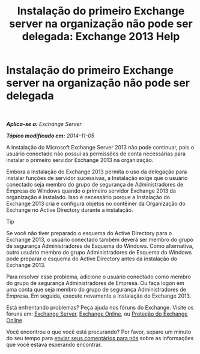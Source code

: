 ﻿---
title: 'Instalação do primeiro Exchange server na organização não pode ser delegada: Exchange 2013 Help'
TOCTitle: Instalação do primeiro Exchange server na organização não pode ser delegada
ms:assetid: be975d74-632d-4190-9c3b-b0cafe4eb332
ms:mtpsurl: https://technet.microsoft.com/pt-br/library/ms.exch.setupreadiness.delegatedcafefirstinstall(v=EXCHG.150)
ms:contentKeyID: 50486531
ms.date: 05/22/2018
mtps_version: v=EXCHG.150
ms.translationtype: MT
---

# Instalação do primeiro Exchange server na organização não pode ser delegada

 

_**Aplica-se a:** Exchange Server_

_**Tópico modificado em:** 2014-11-05_

A Instalação do Microsoft Exchange Server 2013 não pode continuar, pois o usuário conectado não possui as permissões de conta necessárias para instalar o primeiro servidor Exchange 2013 na organização.

Embora a Instalação do Exchange 2013 permita o uso da delegação para instalar funções de servidor sucessivas, a Instalação exige que o usuário conectado seja membro do grupo de segurança de Administradores de Empresa do Windows quando o primeiro servidor Exchange 2013 da organização é instalado. Isso é necessário porque a Instalação do Exchange 2013 cria e configura objetos no contêiner da Organização do Exchange no Active Directory durante a instalação.


> [!TIP]
> Se você não tiver preparado o esquema do Active Directory para o Exchange 2013, o usuário conectado também deverá ser membro do grupo de segurança Administradores de Esquema do Windows. Como alternativa, outro usuário membro do grupo Administradores de Esquema do Windows pode preparar o esquema do Active Directory antes da instalação do Exchange 2013.



Para resolver esse problema, adicione o usuário conectado como membro do grupo de segurança Administradores de Empresa. Ou faça logon em uma conta que seja membro do grupo de segurança Administradores de Empresa. Em seguida, execute novamente a Instalação do Exchange 2013.

Está enfrentando problemas? Peça ajuda nos fóruns do Exchange. Visite os fóruns em: [Exchange Server](https://go.microsoft.com/fwlink/p/?linkid=60612), [Exchange Online](https://go.microsoft.com/fwlink/p/?linkid=267542), ou [Proteção do Exchange Online](https://go.microsoft.com/fwlink/p/?linkid=285351).

Você encontrou o que você está procurando? Por favor, separe um minuto do seu tempo para [enviar seus comentários para nós](mailto:exsetuphelpfeedback@microsoft.com?subject=exchange%202013%20setup%20help%20feedback) sobre as informações que você estava esperando encontrar.


